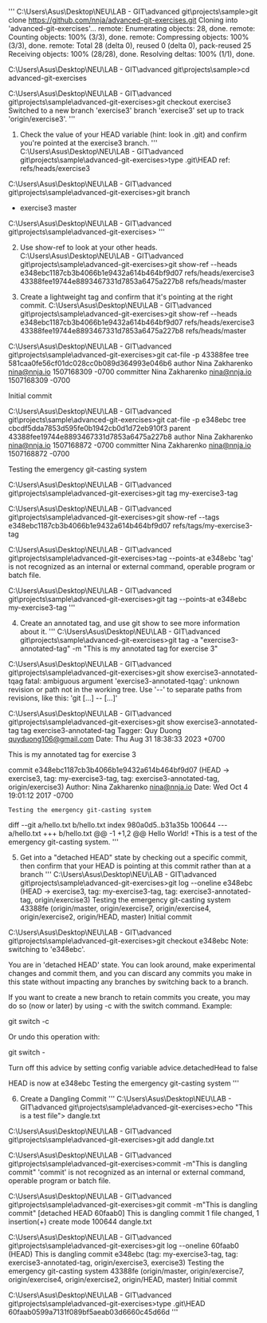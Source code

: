'''
C:\Users\Asus\Desktop\NEU\LAB - GIT\advanced git\projects\sample>git clone https://github.com/nnja/advanced-git-exercises.git
Cloning into 'advanced-git-exercises'...
remote: Enumerating objects: 28, done.
remote: Counting objects: 100% (3/3), done.
remote: Compressing objects: 100% (3/3), done.
remote: Total 28 (delta 0), reused 0 (delta 0), pack-reused 25
Receiving objects: 100% (28/28), done.
Resolving deltas: 100% (1/1), done.

C:\Users\Asus\Desktop\NEU\LAB - GIT\advanced git\projects\sample>cd advanced-git-exercises

C:\Users\Asus\Desktop\NEU\LAB - GIT\advanced git\projects\sample\advanced-git-exercises>git checkout exercise3
Switched to a new branch 'exercise3'
branch 'exercise3' set up to track 'origin/exercise3'.
'''

1.  Check the value of your HEAD variable (hint: look in .git) and confirm you're pointed at the exercise3 branch.
'''
C:\Users\Asus\Desktop\NEU\LAB - GIT\advanced git\projects\sample\advanced-git-exercises>type .git\HEAD
ref: refs/heads/exercise3

C:\Users\Asus\Desktop\NEU\LAB - GIT\advanced git\projects\sample\advanced-git-exercises>git branch
* exercise3
  master

C:\Users\Asus\Desktop\NEU\LAB - GIT\advanced git\projects\sample\advanced-git-exercises>
'''

2. Use show-ref to look at your other heads.
C:\Users\Asus\Desktop\NEU\LAB - GIT\advanced git\projects\sample\advanced-git-exercises>git show-ref --heads
e348ebc1187cb3b4066b1e9432a614b464bf9d07 refs/heads/exercise3
43388fee19744e8893467331d7853a6475a227b8 refs/heads/master

3. Create a lightweight tag and confirm that it's pointing at the right commit.
C:\Users\Asus\Desktop\NEU\LAB - GIT\advanced git\projects\sample\advanced-git-exercises>git show-ref --heads
e348ebc1187cb3b4066b1e9432a614b464bf9d07 refs/heads/exercise3
43388fee19744e8893467331d7853a6475a227b8 refs/heads/master

C:\Users\Asus\Desktop\NEU\LAB - GIT\advanced git\projects\sample\advanced-git-exercises>git cat-file -p 43388fee
tree 581caa0fe56cf01dc028cc0b089d364993e046b6
author Nina Zakharenko <nina@nnja.io> 1507168309 -0700
committer Nina Zakharenko <nina@nnja.io> 1507168309 -0700

Initial commit

C:\Users\Asus\Desktop\NEU\LAB - GIT\advanced git\projects\sample\advanced-git-exercises>git cat-file -p e348ebc
tree cbcdf5dda7853d595fe0b1942cb0d1d72eb910f3
parent 43388fee19744e8893467331d7853a6475a227b8
author Nina Zakharenko <nina@nnja.io> 1507168872 -0700
committer Nina Zakharenko <nina@nnja.io> 1507168872 -0700

Testing the emergency git-casting system

C:\Users\Asus\Desktop\NEU\LAB - GIT\advanced git\projects\sample\advanced-git-exercises>git tag my-exercise3-tag

C:\Users\Asus\Desktop\NEU\LAB - GIT\advanced git\projects\sample\advanced-git-exercises>git show-ref --tags
e348ebc1187cb3b4066b1e9432a614b464bf9d07 refs/tags/my-exercise3-tag

C:\Users\Asus\Desktop\NEU\LAB - GIT\advanced git\projects\sample\advanced-git-exercises>tag --points-at e348ebc
'tag' is not recognized as an internal or external command,
operable program or batch file.

C:\Users\Asus\Desktop\NEU\LAB - GIT\advanced git\projects\sample\advanced-git-exercises>git tag --points-at e348ebc
my-exercise3-tag
'''

4. Create an annotated tag, and use git show to see more information about it.
'''
C:\Users\Asus\Desktop\NEU\LAB - GIT\advanced git\projects\sample\advanced-git-exercises>git tag -a "exercise3-annotated-tag" -m "This is my annotated tag for exercise 3"

C:\Users\Asus\Desktop\NEU\LAB - GIT\advanced git\projects\sample\advanced-git-exercises>git show exercise3-annotated-tqag
fatal: ambiguous argument 'exercise3-annotated-tqag': unknown revision or path not in the working tree.
Use '--' to separate paths from revisions, like this:
'git <command> [<revision>...] -- [<file>...]'

C:\Users\Asus\Desktop\NEU\LAB - GIT\advanced git\projects\sample\advanced-git-exercises>git show exercise3-annotated-tag
tag exercise3-annotated-tag
Tagger: Quy Duong <quyduong106@gmail.com>
Date:   Thu Aug 31 18:38:33 2023 +0700

This is my annotated tag for exercise 3

commit e348ebc1187cb3b4066b1e9432a614b464bf9d07 (HEAD -> exercise3, tag: my-exercise3-tag, tag: exercise3-annotated-tag, origin/exercise3)
Author: Nina Zakharenko <nina@nnja.io>
Date:   Wed Oct 4 19:01:12 2017 -0700

    Testing the emergency git-casting system

diff --git a/hello.txt b/hello.txt
index 980a0d5..b31a35b 100644
--- a/hello.txt
+++ b/hello.txt
@@ -1 +1,2 @@
 Hello World!
+This is a test of the emergency git-casting system.
'''

5. Get into a "detached HEAD" state by checking out a specific commit, then confirm that your HEAD is pointing at this commit rather than at a branch
'''
C:\Users\Asus\Desktop\NEU\LAB - GIT\advanced git\projects\sample\advanced-git-exercises>git log --oneline
e348ebc (HEAD -> exercise3, tag: my-exercise3-tag, tag: exercise3-annotated-tag, origin/exercise3) Testing the emergency git-casting system
43388fe (origin/master, origin/exercise7, origin/exercise4, origin/exercise2, origin/HEAD, master) Initial commit

C:\Users\Asus\Desktop\NEU\LAB - GIT\advanced git\projects\sample\advanced-git-exercises>git checkout e348ebc
Note: switching to 'e348ebc'.

You are in 'detached HEAD' state. You can look around, make experimental
changes and commit them, and you can discard any commits you make in this
state without impacting any branches by switching back to a branch.

If you want to create a new branch to retain commits you create, you may
do so (now or later) by using -c with the switch command. Example:

  git switch -c <new-branch-name>

Or undo this operation with:

  git switch -

Turn off this advice by setting config variable advice.detachedHead to false

HEAD is now at e348ebc Testing the emergency git-casting system
'''

6. Create a Dangling Commit
'''
C:\Users\Asus\Desktop\NEU\LAB - GIT\advanced git\projects\sample\advanced-git-exercises>echo "This is a test file"> dangle.txt

C:\Users\Asus\Desktop\NEU\LAB - GIT\advanced git\projects\sample\advanced-git-exercises>git add dangle.txt

C:\Users\Asus\Desktop\NEU\LAB - GIT\advanced git\projects\sample\advanced-git-exercises>commit -m"This is dangling commit"
'commit' is not recognized as an internal or external command,
operable program or batch file.

C:\Users\Asus\Desktop\NEU\LAB - GIT\advanced git\projects\sample\advanced-git-exercises>git commit -m"This is dangling commit"
[detached HEAD 60faab0] This is dangling commit
 1 file changed, 1 insertion(+)
 create mode 100644 dangle.txt

C:\Users\Asus\Desktop\NEU\LAB - GIT\advanced git\projects\sample\advanced-git-exercises>git log --oneline
60faab0 (HEAD) This is dangling commit
e348ebc (tag: my-exercise3-tag, tag: exercise3-annotated-tag, origin/exercise3, exercise3) Testing the emergency git-casting system
43388fe (origin/master, origin/exercise7, origin/exercise4, origin/exercise2, origin/HEAD, master) Initial commit

C:\Users\Asus\Desktop\NEU\LAB - GIT\advanced git\projects\sample\advanced-git-exercises>type .git\HEAD
60faab0599a7131f089bf5aeab03d6660c45d66d
'''